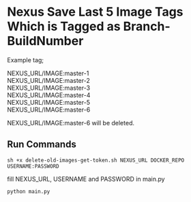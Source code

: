 # Nexus Save Last 5 Image Tags Which is Tagged as Branch-BuildNumber

Example tag; 

NEXUS_URL/IMAGE:master-1  
NEXUS_URL/IMAGE:master-2  
NEXUS_URL/IMAGE:master-3  
NEXUS_URL/IMAGE:master-4  
NEXUS_URL/IMAGE:master-5  
NEXUS_URL/IMAGE:master-6  

NEXUS_URL/IMAGE:master-6 will be deleted.

## Run Commands

```
sh +x delete-old-images-get-token.sh NEXUS_URL DOCKER_REPO USERNAME:PASSWORD
```

fill NEXUS_URL, USERNAME and PASSWORD in main.py

```
python main.py
```
